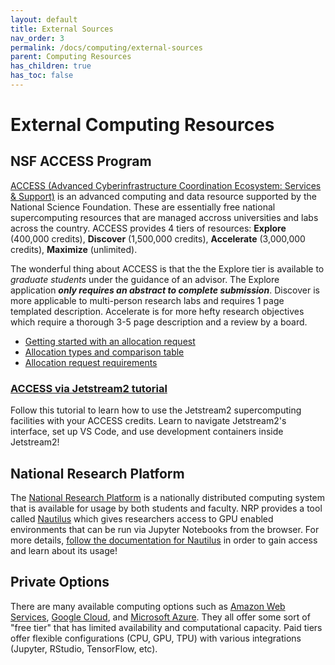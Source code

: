```yaml
---
layout: default
title: External Sources
nav_order: 3
permalink: /docs/computing/external-sources
parent: Computing Resources
has_children: true
has_toc: false
---
```


# External Computing Resources

## NSF ACCESS Program

[ACCESS (Advanced Cyberinfrastructure Coordination Ecosystem: Services & Support)](https://access-ci.org) is an advanced computing and data resource supported by the National Science Foundation.  These are essentially free national supercomputing resources that are managed accross universities and labs across the country.  ACCESS provides 4 tiers of resources: **Explore** (400,000 credits), **Discover** (1,500,000 credits), **Accelerate** (3,000,000 credits), **Maximize** (unlimited).

The wonderful thing about ACCESS is that the the Explore tier is available to *graduate students* under the guidance of an advisor.  The Explore application ***only requires an abstract to complete submission***.  Discover is more applicable to multi-person research labs and requires 1 page templated description. Accelerate is for more hefty research objectives which require a thorough 3-5 page description and a review by a board.

- [Getting started with an allocation request](https://allocations.access-ci.org/get-your-first-project)
- [Allocation types and comparison table](https://allocations.access-ci.org/project-types)
- [Allocation request requirements](https://allocations.access-ci.org/prepare-requests)

### [ACCESS via Jetstream2 tutorial](/docs/computing/jetstream2/)

Follow this tutorial to learn how to use the Jetstream2 supercomputing facilities with your ACCESS credits.  Learn to navigate Jetstream2's interface, set up VS Code, and use development containers inside Jetstream2! 

## National Research Platform

The [National Research Platform](https://nationalresearchplatform.org/) is a nationally distributed computing system that is available for usage by both students and faculty. NRP provides a tool called [Nautilus](https://nationalresearchplatform.org/nautilus/) which gives researchers access to GPU enabled environments that can be run via Jupyter Notebooks from the browser. For more details, [follow the documentation for Nautilus](https://docs.nationalresearchplatform.org/) in order to gain access and learn about its usage!

## Private Options

There are many available computing options such as [Amazon Web Services](https://aws.amazon.com/), [Google Cloud](https://cloud.google.com/), and [Microsoft Azure](https://azure.microsoft.com/).  They all offer some sort of "free tier" that has limited availability and computational capacity.  Paid tiers offer flexible configurations (CPU, GPU, TPU) with various integrations (Jupyter, RStudio, TensorFlow, etc).
